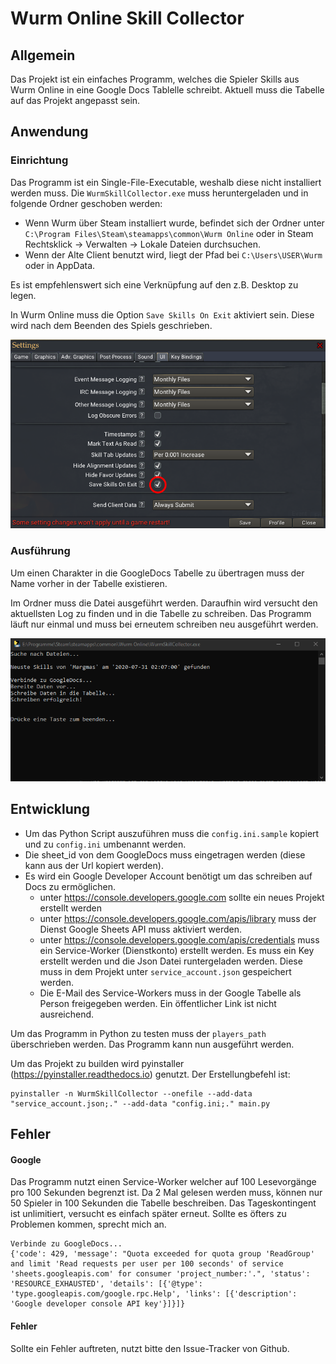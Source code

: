 # Wurm Online Skill Collector
## Allgemein
Das Projekt ist ein einfaches Programm, welches die Spieler Skills aus Wurm Online in eine Google Docs Tablelle schreibt. 
Aktuell muss die Tabelle auf das Projekt angepasst sein.

## Anwendung
### Einrichtung
Das Programm ist ein Single-File-Executable, weshalb diese nicht installiert werden muss.
Die `WurmSkillCollector.exe` muss heruntergeladen und in folgende Ordner geschoben werden:
- Wenn Wurm über Steam installiert wurde, befindet sich der Ordner unter `C:\Program Files\Steam\steamapps\common\Wurm Online` oder 
in Steam Rechtsklick -> Verwalten -> Lokale Dateien durchsuchen.
- Wenn der Alte Client benutzt wird, liegt der Pfad bei `C:\Users\USER\Wurm` oder in AppData. 

Es ist empfehlenswert sich eine Verknüpfung auf den z.B. Desktop zu legen.

In Wurm Online muss die Option `Save Skills On Exit` aktiviert sein. Diese wird nach dem Beenden des Spiels geschrieben.

![](https://github.com/MSchmoecker/Wurm-Skill-Collector/blob/master/Docs/WurmSaveSettings.png?raw=true)

### Ausführung
Um einen Charakter in die GoogleDocs Tabelle zu übertragen muss der Name vorher in der Tabelle existieren.

Im Ordner muss die Datei ausgeführt werden. Daraufhin wird versucht den aktuellsten Log zu finden und in die Tabelle zu schreiben. 
Das Programm läuft nur einmal und muss bei erneutem schreiben neu ausgeführt werden.

![](https://github.com/MSchmoecker/Wurm-Skill-Collector/blob/master/Docs/ProgramSample.png?raw=true)

## Entwicklung

- Um das Python Script auszuführen muss die `config.ini.sample` kopiert und zu `config.ini` umbenannt werden. 
- Die sheet_id von dem GoogleDocs muss eingetragen werden (diese kann aus der Url kopiert werden). 
- Es wird ein Google Developer Account benötigt um das schreiben auf Docs zu ermöglichen.
  - unter https://console.developers.google.com sollte ein neues Projekt erstellt werden
  - unter https://console.developers.google.com/apis/library muss der Dienst Google Sheets API muss aktiviert werden.
  - unter https://console.developers.google.com/apis/credentials muss ein Service-Worker (Dienstkonto) erstellt werden.
  Es muss ein Key erstellt werden und die Json Datei runtergeladen werden. Diese muss in dem Projekt unter `service_account.json` 
  gespeichert werden.
  - Die E-Mail des Service-Workers muss in der Google Tabelle als Person freigegeben werden. Ein öffentlicher Link ist nicht ausreichend.

Um das Programm in Python zu testen muss der `players_path` überschrieben werden.
Das Programm kann nun ausgeführt werden.

Um das Projekt zu builden wird pyinstaller (https://pyinstaller.readthedocs.io) genutzt.
Der Erstellungbefehl ist:
```
pyinstaller -n WurmSkillCollector --onefile --add-data "service_account.json;." --add-data "config.ini;." main.py
```

## Fehler

#### Google
Das Programm nutzt einen Service-Worker welcher auf 100 Lesevorgänge pro 100 Sekunden begrenzt ist. Da 2 Mal gelesen werden muss, 
können nur 50 Spieler in 100 Sekunden die Tabelle beschreiben. Das Tageskontingent ist unlimitiert, versucht es einfach später erneut.
Sollte es öfters zu Problemen kommen, sprecht mich an.


```
Verbinde zu GoogleDocs...
{'code': 429, 'message': "Quota exceeded for quota group 'ReadGroup' and limit 'Read requests per user per 100 seconds' of service 'sheets.googleapis.com' for consumer 'project_number:'.", 'status': 'RESOURCE_EXHAUSTED', 'details': [{'@type': 'type.googleapis.com/google.rpc.Help', 'links': [{'description': 'Google developer console API key'}]}]}
```

#### Fehler
Sollte ein Fehler auftreten, nutzt bitte den Issue-Tracker von Github.
